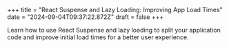 +++
title = "React Suspense and Lazy Loading: Improving App Load Times"
date = "2024-09-04T09:37:22.872Z"
draft = false
+++

Learn how to use React Suspense and lazy loading to split your application code and improve initial load times for a better user experience.
        